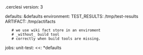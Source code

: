 .cerclesi
   version:  3
   
   defaults: &defaults
     environment:
       TEST_RESULTS: /tmp/test-results
       ARTIFACT: /tmp/actifacts
       
       # we use wiki fact store in an enviroment 
       # _without_ build tool
       # correctly when build tools are missing.
jobs:
  unit-test:
    <<: *defaults 
    
